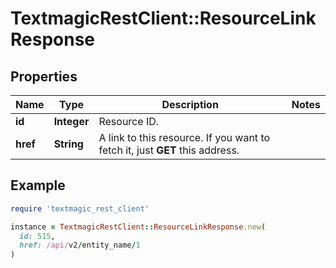 # TextmagicRestClient::ResourceLinkResponse

## Properties

| Name | Type | Description | Notes |
| ---- | ---- | ----------- | ----- |
| **id** | **Integer** | Resource ID. |  |
| **href** | **String** | A link to this resource. If you want to fetch it, just **GET** this address. |  |

## Example

```ruby
require 'textmagic_rest_client'

instance = TextmagicRestClient::ResourceLinkResponse.new(
  id: 515,
  href: /api/v2/entity_name/1
)
```

